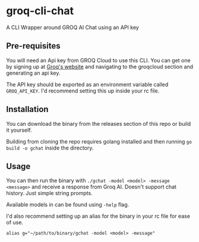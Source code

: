 # groq-cli-chat
A CLI Wrapper around GROQ AI Chat using an API key

## Pre-requisites

You will need an Api key from GROQ Cloud to use this CLI. You can get one by signing up at [Groq's website](https://groq.com/) and navigating to the groqcloud section and generating an api key.

The API key should be exported as an environment variable called `GROQ_API_KEY`. I'd recommend setting this up inside your rc file.

## Installation

You can download the binary from the releases section of this repo or build it yourself.

Building from cloning the repo requires golang installed and then running `go build -o gchat` inside the directory.


## Usage


You can then run the binary with `./gchat -model <model> -message <message>` and receive a response from Groq AI. Doesn't support chat history. Just simple string prompts.

Available models in can be found using `-help` flag.

I'd also recommend setting up an alias for the binary in your rc file for ease of use.

`alias g="~/path/to/binary/gchat -model <model> -message"`
